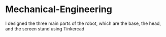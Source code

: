 # Mechanical-Engineering
I designed the three main parts of the robot, which are the base, the head, and the screen stand using Tinkercad
